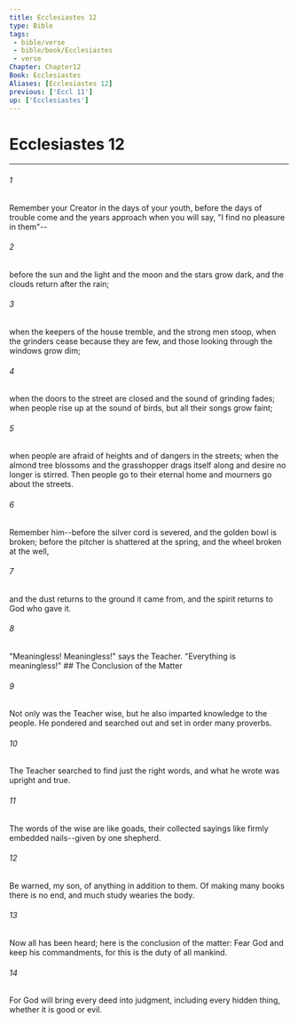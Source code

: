 ```yaml
---
title: Ecclesiastes 12
type: Bible
tags:
 - bible/verse
 - bible/book/Ecclesiastes
 - verse
Chapter: Chapter12
Book: Ecclesiastes
Aliases: [Ecclesiastes 12]
previous: ['Eccl 11']
up: ['Ecclesiastes']
---
```

# Ecclesiastes 12

***


###### 1 
Remember your Creator in the days of your youth, before the days of trouble come and the years approach when you will say, "I find no pleasure in them"-- 

###### 2 
before the sun and the light and the moon and the stars grow dark, and the clouds return after the rain; 

###### 3 
when the keepers of the house tremble, and the strong men stoop, when the grinders cease because they are few, and those looking through the windows grow dim; 

###### 4 
when the doors to the street are closed and the sound of grinding fades; when people rise up at the sound of birds, but all their songs grow faint; 

###### 5 
when people are afraid of heights and of dangers in the streets; when the almond tree blossoms and the grasshopper drags itself along and desire no longer is stirred. Then people go to their eternal home and mourners go about the streets. 

###### 6 
Remember him--before the silver cord is severed, and the golden bowl is broken; before the pitcher is shattered at the spring, and the wheel broken at the well, 

###### 7 
and the dust returns to the ground it came from, and the spirit returns to God who gave it. 

###### 8 
"Meaningless! Meaningless!" says the Teacher. "Everything is meaningless!" ## The Conclusion of the Matter 

###### 9 
Not only was the Teacher wise, but he also imparted knowledge to the people. He pondered and searched out and set in order many proverbs. 

###### 10 
The Teacher searched to find just the right words, and what he wrote was upright and true. 

###### 11 
The words of the wise are like goads, their collected sayings like firmly embedded nails--given by one shepherd. 

###### 12 
Be warned, my son, of anything in addition to them. Of making many books there is no end, and much study wearies the body. 

###### 13 
Now all has been heard; here is the conclusion of the matter: Fear God and keep his commandments, for this is the duty of all mankind. 

###### 14 
For God will bring every deed into judgment, including every hidden thing, whether it is good or evil. 
